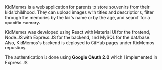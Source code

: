 KidMemos is a web application for parents to store souvenirs from their kids'childhood. They can upload images with titles and descriptions, 
filter through the memories by the kid's name or by the age, and search for a specific memory.

KidMemos was developed using React with Material UI for the frontend, Node.JS with Express.JS for the backend, and MySQL for the database. 
Also, KidMemos's backend is deployed to GitHub pages under KidMemos repository.

The authentication is done using **Google OAuth 2.0** which I implemented in Express.JS
